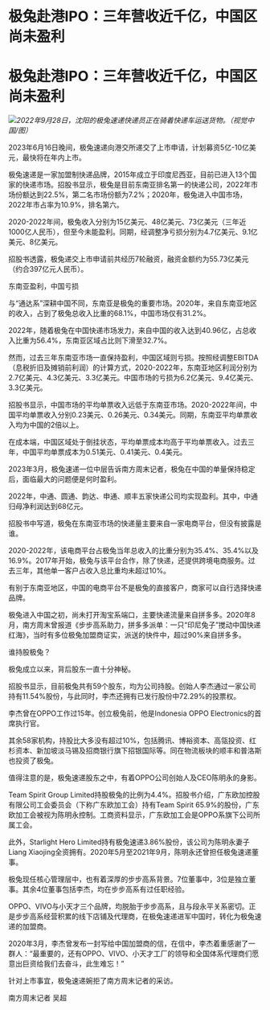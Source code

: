 # 极兔赴港IPO：三年营收近千亿，中国区尚未盈利

# 极兔赴港IPO：三年营收近千亿，中国区尚未盈利

![](https://inews.gtimg.com/om_bt/OGxslDX0b-DlmEOR7QLokKGfBswqXKwsC9fx2Qhmn_9MUAA/1000)_2022年9月28日，沈阳的极兔速递快递员正在骑着快递车运送货物。（视觉中国/图）_

2023年6月16日晚间，极兔速递向港交所递交了上市申请，计划募资5亿-10亿美元，最快将在年内上市。

极兔速递是一家加盟制快递品牌，2015年成立于印度尼西亚，目前已进入13个国家的快递市场。招股书显示，极兔是目前东南亚排名第一的快递公司，2022年市场份额达到22.5%，第二名市场份额为7.2%；2020年，极兔进入中国市场，2022年市占率为10.9%，排名第六。

2020-2022年间，极兔收入分别为15亿美元、48亿美元、73亿美元（三年近1000亿人民币），但至今未能盈利。同期，经调整净亏损分别为4.7亿美元、9.1亿美元、8亿美元。

招股书透露，极兔递交上市申请前共经历7轮融资，融资金额约为55.73亿美元（约合397亿元人民币）。

东南亚盈利，中国亏损

与“通达系”深耕中国不同，东南亚是极兔的重要市场。2020年，来自东南亚地区的收入，占到了极兔总收入比重的68.1%，中国市场仅有31.2%。

2022年，随着极兔在中国快递市场发力，来自中国的收入达到40.96亿，占总收入比重为56.4%，东南亚区域占比则下滑至32.7%。

然而，过去三年东南亚市场一直保持盈利，中国区域则亏损。按照经调整EBITDA（息税折旧及摊销前利润）的计算方式，2020-2022年，东南亚地区利润分别为2.7亿美元、4.3亿美元、3.3亿美元。中国市场的亏损为6.2亿美元、9.4亿美元、3.3亿美元。

招股书显示，中国市场的平均单票收入远低于东南亚市场。2020-2022年间，中国平均单票收入分别0.23美元、0.26美元、0.34美元。同期，东南亚平均单票收入均为中国的2倍以上。

在成本端，中国区域处于倒挂状态，平均单票成本均高于平均单票收入。过去三年，中国平均单票成本为0.51美元、0.41美元、0.4美元。

2023年3月，极兔速递一位中层告诉南方周末记者，极兔在中国的单量保持稳定后，面临最大的问题便是何时盈利。

2022年，中通、圆通、韵达、申通、顺丰五家快递公司均实现盈利。其中，中通归母净利润达到68亿元。

招股书中写道，极兔在东南亚市场的快递量主要来自一家电商平台，但没有披露是谁。

2020-2022年，该电商平台占极兔当年总收入的比重分别为35.4%、35.4%以及16.9%。2017年开始，极兔与该平台合作，除了快递，还提供跨境电商服务。过去三年，其他单一客户占收入总比重均未超过10%。

有别于东南亚地区，中国的电商平台不是极兔的直接客户，商家可以自行选择快递品牌。

极兔进入中国之初，尚未打开淘宝系端口，主要快递流量来自拼多多。2020年8月，南方周末曾报道《步步高系助力，拼多多派单：一只“印尼兔子”搅动中国快递红海》，当时有多位极兔加盟商证实，派送的快件中，超过90%来自拼多多。

谁持股极兔？

极兔成立以来，背后股东一直十分神秘。

招股书显示，目前极兔共有59个股东，均为公司持股。创始人李杰通过一家公司持有11.54%股份，与此同时，李杰还拥有已发行股份中72.29%的投票权。

李杰曾在OPPO工作过15年。创立极兔前，他是Indonesia OPPO Electronics的首席执行官。

其余58家机构，持股比大多没有超过10%，包括腾讯、博裕资本、高瓴投资、红杉资本、新加坡淡马锡及招商银行旗下招银国际等。同在物流板块的顺丰和普洛斯也投资了极兔。

值得注意的是，极兔速递股东之中，有着OPPO公司创始人及CEO陈明永的身影。

Team Spirit Group Limited持股极兔的比例为4.4%。招股书介绍，广东欧加控股有限公司工会委员会（下称广东欧加工会）持有Team
Spirit 65.9%的股份，广东欧加工会被视为陈明永控制。工商资料显示，广东欧加工会是OPPO系旗下公司所属工会。

此外，Starlight Hero Limited持有极兔速递3.86%股份，该公司为陈明永妻子Liang
Xiaojing全资拥有。2020年5月至2021年9月，陈明永还曾担任极兔速递董事。

极兔现任核心管理层中，也有着深厚的步步高系背景。7位董事中，3位是独立董事。其余4位董事包括李杰，均在步步高系有过任职经验。

OPPO、VIVO与小天才三个品牌，均脱胎于步步高系，且与段永平关系密切。正是步步高系经营积累的线下店铺及代理商，在极兔速递进军中国时，转化为极兔速递的加盟商。

2020年3月，李杰曾发布一封写给中国加盟商的信，在信中，李杰着重感谢了一群人：“最重要的，还有OPPO、VIVO、小天才工厂的领导和全国体系代理商们愿意出巨资给我们去奋斗，此生难忘！”

针对上市事宜，极兔速递婉拒了南方周末记者的采访。

南方周末记者 吴超

